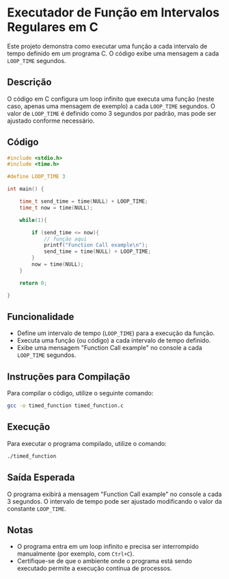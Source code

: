 # Executador de Função em Intervalos Regulares em C

Este projeto demonstra como executar uma função a cada intervalo de tempo definido em um programa C. O código exibe uma mensagem a cada `LOOP_TIME` segundos.

## Descrição

O código em C configura um loop infinito que executa uma função (neste caso, apenas uma mensagem de exemplo) a cada `LOOP_TIME` segundos. O valor de `LOOP_TIME` é definido como 3 segundos por padrão, mas pode ser ajustado conforme necessário.

## Código

```c
#include <stdio.h>
#include <time.h>

#define LOOP_TIME 3

int main() {

    time_t send_time = time(NULL) + LOOP_TIME;
    time_t now = time(NULL);

    while(1){

        if (send_time <= now){
            // função aqui
            printf("Function Call example\n");
            send_time = time(NULL) + LOOP_TIME;
        }
        now = time(NULL);
    }

    return 0;

}
```

## Funcionalidade

- Define um intervalo de tempo (`LOOP_TIME`) para a execução da função.
- Executa uma função (ou código) a cada intervalo de tempo definido.
- Exibe uma mensagem "Function Call example" no console a cada `LOOP_TIME` segundos.

## Instruções para Compilação

Para compilar o código, utilize o seguinte comando:

```sh
gcc -o timed_function timed_function.c
```

## Execução

Para executar o programa compilado, utilize o comando:

```sh
./timed_function
```

## Saída Esperada

O programa exibirá a mensagem "Function Call example" no console a cada 3 segundos. O intervalo de tempo pode ser ajustado modificando o valor da constante `LOOP_TIME`.

## Notas

- O programa entra em um loop infinito e precisa ser interrompido manualmente (por exemplo, com `Ctrl+C`).
- Certifique-se de que o ambiente onde o programa está sendo executado permite a execução contínua de processos.